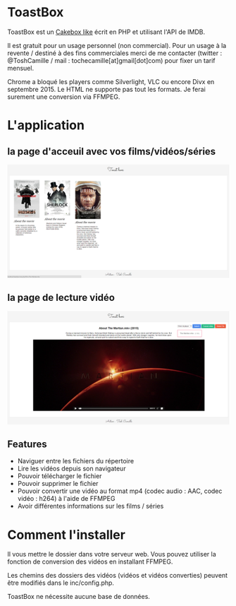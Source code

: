 # ToastBox

ToastBox est un [Cakebox like](https://github.com/Cakebox/cakebox) écrit en PHP et utilisant l'API de IMDB. 

Il est gratuit pour un usage personnel (non commercial). Pour un usage à la revente / destiné à des fins commerciales merci de me contacter (twitter : @ToshCamille / mail : tochecamille[at]gmail[dot]com) pour fixer un tarif mensuel.

Chrome a bloqué les players comme Silverlight, VLC ou encore Divx en septembre 2015. Le HTML ne supporte pas tout les formats. Je ferai surement une conversion via FFMPEG.

# L'application 


## la page d'acceuil avec vos films/vidéos/séries

![1](demo/1.png "la page d'acceuil avec vos films/vidéos/séries")


## la page de lecture vidéo

![2](demo/player.png "la page de lecture vidéo")


## Features

* Naviguer entre les fichiers du répertoire
* Lire les vidéos depuis son navigateur 
* Pouvoir télécharger le fichier
* Pouvoir supprimer le fichier
* Pouvoir convertir une vidéo au format mp4 (codec audio : AAC, codec vidéo : h264) à l'aide de FFMPEG 
* Avoir différentes informations sur les films / séries 

# Comment l'installer

Il vous mettre le dossier dans votre serveur web. Vous pouvez utiliser la fonction de conversion des vidéos en installant FFMPEG.

Les chemins des dossiers des vidéos (vidéos et vidéos converties) peuvent être modifiés dans le inc/config.php.

ToastBox ne nécessite aucune base de données.
